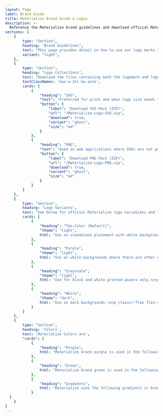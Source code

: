 ```yaml
---
layout: Page
label: Brand Guide
title: Materialize Brand Guide & Logos
description: >-
  Reference the Materialize brand guidelines and download official Materialize logos here.
sections: [
	{
		type: "Section",
		heading: "Brand Guidelines",
    	text: "This page provides detail on how to use our logo marks.",
		variant: "tight",
	},
	{
		type: "Section",
		heading: "Logo Collections",
		text: "Download the files containing both the logomark and logotype versions in different color schemes in your preferred format:",
		textClassNames: 'max-w-2xl mx-auto',
		cards: [
			{
				"heading": "SVG",
				"text": "Preferred for print and when logo size needs to be scaled.",
				"button": {
					"label": "Download SVG Pack (ZIP)",
					"url": "/Materialize-Logo-SVG.zip",
					"download": true,
					"variant": "ghost",
					"size": "md"
				}
			},
			{
				"heading": "PNG",
				"text": "Used in web applications where SVGs are not possible.",
				"button": {
					"label": "Download PNG Pack (ZIP)",
					"url": "/Materialize-Logo-PNG.zip",
					"download": true,
					"variant": "ghost",
					"size": "md"
				}
			}
		]
	},
	{
		type: "Section",
		heading: "Logo Variants",
		text: "See below for official Materialize logo variations and the guidance on where each can be used.",
		cards: [
			{
				"heading": "Two-Color (Default)",
				"theme": "light",
				html: "Use on standalone placement with white background - i.e. document headers.\n<p class=\"flex flex-col items-center not-prose\">\n  <img style=\"border-radius:0; padding:32px 32px 24px; margin: auto;\" src=\"/svgs/brand-guide/materialize-logo.svg\" />\n  <img style=\"border-radius:0; padding:32px 32px 24px; margin: auto;\" src=\"/svgs/brand-guide/materialize-mark.svg\" />\n</p>"
			},
			{
				"heading": "Purple",
				"theme": "light",
				html: "Use on white backgrounds where there are other design elements and the green/purple would be too distracting - on a slide footer, for example.\n<p class=\"flex flex-col items-center not-prose\">\n  <img style=\"border-radius:0; padding:32px 32px 24px; margin: auto;\" src=\"/svgs/brand-guide/materialize-purple-logo.svg\" />\n  <img style=\"border-radius:0; padding:32px 32px 24px; margin: auto;\" src=\"/svgs/brand-guide/materialize-purple-mark.svg\" />\n</p>"
			},
			{
				"heading": "Grayscale",
				"theme": "light",
				html: "Use for black and white printed assets only.\n<p class=\"flex flex-col items-center not-prose\">\n  <img style=\"border-radius:0; padding:32px 32px 24px; margin: auto;\" src=\"/svgs/brand-guide/materialize-grayscale-logo.svg\" />\n  <img style=\"border-radius:0; padding:32px 32px 24px; margin: auto;\" src=\"/svgs/brand-guide/materialize-grayscale-mark.svg\" />\n</p>"
			},
			{
				"heading": "White",
				"theme": "dark",
				html: "Use on dark backgrounds.\n<p class=\"flex flex-col items-center not-prose\">\n  <img style=\"border-radius:0; padding:32px 32px 24px; margin: auto;\" src=\"/svgs/brand-guide/materialize-white-logo.svg\" />\n  <img style=\"border-radius:0; padding:32px 32px 24px; margin: auto;\" src=\"/svgs/brand-guide/materialize-white-mark.svg\" />\n</p>"
			}
  		]
	},
	{
		type: "Section",
		heading: 'Colors',
    	text: 'Materialize Colors are',
		"cards": [
			{
				"heading": "Purple",
				html: "Materialize brand purple is used in the following variations:\n<section class=\"flex flex-wrap not-prose mt-4 gap-4\">\n  <p class=\"flex flex-col\">\n    <span class=\"w-32 h-12\" style=\"background:#7F4EFF;\"></span>\n    <span>Accent Purple</span>\n    <code>#7F4EFF</code>\n  </p>\n  <p class=\"flex flex-col\">\n    <span class=\"w-32 h-12\" style=\"background:#472F85;\"></span>\n    <span>Logo Purple</span>\n    <code>#472F85</code>\n  </p>\n  <p class=\"flex flex-col\">\n    <span class=\"w-32 h-12\" style=\"background:#1B164C;\"></span>\n    <span>Dark Purple</span>\n    <code>#1B164C</code>\n  </p>\n</section>"
			},
			{
				"heading": "Green",
				html: "Materialize brand green is used in the following variations:\n<section class=\"flex flex-wrap not-prose mt-4 gap-4\">\n  <p class=\"flex flex-col\">\n    <span class=\"w-32 h-12\" style=\"background:#13D461;\"></span>\n    <span>Accent Green</span>\n    <code>#13D461</code>\n  </p>\n  <p class=\"flex flex-col\">\n    <span class=\"w-32 h-12\" style=\"background:#5ae191;\"></span>\n    <span>Logo Green</span>\n    <code>#5ae191</code>\n  </p>\n</section>"
			},
			{
				"heading": "Gradients",
				html: "Materialize uses the following gradients in brand material:\n<section class=\"flex flex-wrap not-prose mt-4 gap-4\">\n  <p class=\"flex flex-col\">\n    <span style='background: var(--primary-gradient)' class=\"w-32 h-12\"></span>\n    <span>Primary Gradient</span>\n  </p>\n  <p class=\"flex flex-col\">\n    <span style='background: var(--secondary-gradient)' class=\"w-32 h-12\"></span>\n    <span>Secondary Gradient</span>\n  </p>\n</section>"
			}
  ]
	}
]
---
```

